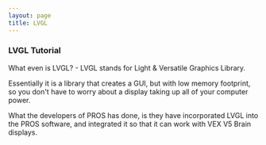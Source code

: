 ```yaml
---
layout: page
title: LVGL
---
```


### LVGL Tutorial

What even is LVGL? - LVGL stands for Light & Versatile Graphics Library. 

Essentially it is a library that creates a GUI, but with low memory footprint, so you don't have to worry about a display taking up all of your computer power. 

What the developers of PROS has done, is they have incorporated LVGL into the PROS software, and integrated it so that it can work with VEX V5 Brain displays.

